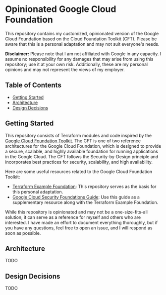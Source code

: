 # Opinionated Google Cloud Foundation

This repository contains my customized, opinionated version of the Google Cloud Foundation based on the Cloud Foundation
Toolkit (CFT). Please be aware that this is a personal adaptation and may not suit everyone's needs.

**Disclaimer:** Please note that I am not affiliated with Google in any capacity. I assume no responsibility for any
damages that may arise from using this repository; use it at your own risk. Additionally, these are my personal opinions
and may not represent the views of my employer.

## Table of Contents

<!-- START doctoc generated TOC please keep comment here to allow auto update -->
<!-- DON'T EDIT THIS SECTION, INSTEAD RE-RUN doctoc TO UPDATE -->
<!-- param::isNotitle::true:: -->

- [Getting Started](#getting-started)
- [Architecture](#architecture)
- [Design Decisions](#design-decisions)

<!-- END doctoc generated TOC please keep comment here to allow auto update -->

## Getting Started

This repository consists of Terraform modules and code inspired by
the [Google Cloud Foundation Toolkit](https://cloud.google.com/foundation-toolkit). The CFT is one
of two reference architectures for the Google Cloud Foundation, which is designed to provide a secure, scalable, and
highly available foundation for running applications in the Google Cloud. The CFT follows the Security-by-Design
principle and incorporates best practices for security, scalability, and high availability.

Here are some useful resources related to the Google Cloud Foundation Toolkit:

- [Terraform Example Foundation](https://github.com/terraform-google-modules/terraform-example-foundation): This
  repository serves as the basis for this personal adaptation.
- [Google Cloud Security Foundations Guide](https://services.google.com/fh/files/misc/google-cloud-security-foundations-guide.pdf):
  Use this guide as a supplementary resource along with the Terraform Example Foundation.

While this repository is opinionated and may not be a one-size-fits-all solution, it can serve as a reference for myself
and others who are interested. I have made an effort to document everything thoroughly, but if you have any questions,
feel free to open an issue, and I will respond as soon as possible.

## Architecture

TODO

## Design Decisions

TODO

<!-- The following comments do not mean anything. They are just an artifact of the terraform-docs tool -->
<!-- BEGIN_TF_DOCS -->

<!-- END_TF_DOCS -->
